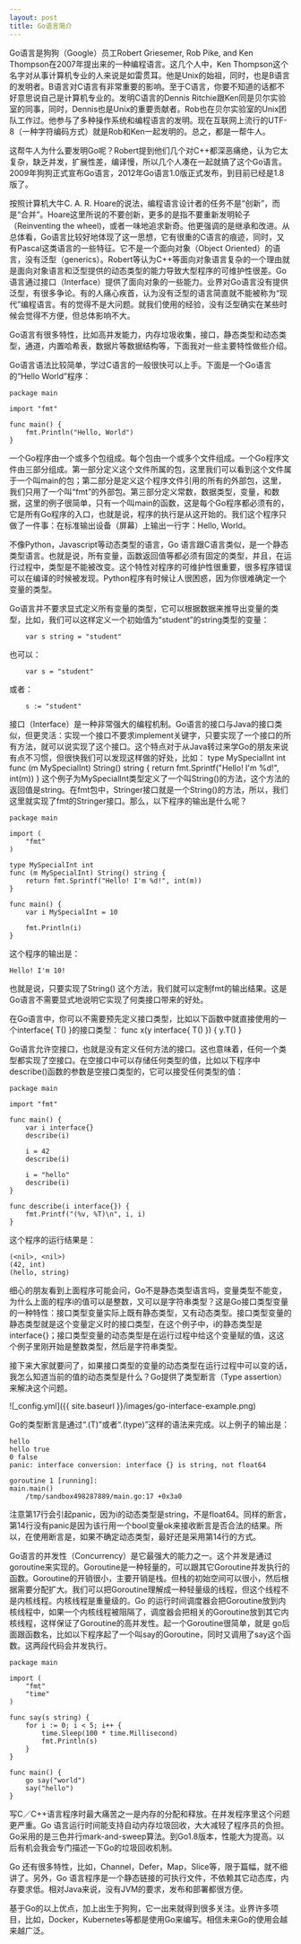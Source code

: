 ```yaml
---
layout: post
title: Go语言简介
---
```

Go语言是狗狗（Google）员工Robert Griesemer, Rob Pike, and Ken Thompson在2007年提出来的一种编程语言。这几个人中，Ken Thompson这个名字对从事计算机专业的人来说是如雷贯耳。他是Unix的始祖，同时，也是B语言的发明者。B语言对C语言有非常重要的影响。至于C语言，你要不知道的话都不好意思说自己是计算机专业的。发明C语言的Dennis Ritchie跟Ken同是贝尔实验室的同事，同时，Dennis也是Unix的重要贡献者。Rob也在贝尔实验室的Unix团队工作过。他参与了多种操作系统和编程语言的发明。现在互联网上流行的UTF-8（一种字符编码方式）就是Rob和Ken一起发明的。总之，都是一帮牛人。

这帮牛人为什么要发明Go呢？Robert提到他们几个对C++都深恶痛绝，认为它太复杂，缺乏并发，扩展性差，编译慢，所以几个人凑在一起就搞了这个Go语言。2009年狗狗正式宣布Go语言，2012年Go语言1.0版正式发布，到目前已经是1.8版了。

按照计算机大牛C. A. R. Hoare的说法，编程语言设计者的任务不是“创新”，而是“合并”。Hoare这里所说的不要创新，更多的是指不要重新发明轮子（Reinventing the wheel)，或者一味地追求新奇。他更强调的是继承和改进。从总体看，Go语言比较好地体现了这一思想，它有很重的C语言的痕迹，同时，又有Pascal这类语言的一些特征。它不是一个面向对象（Object Oriented）的语言，没有泛型（generics）。Robert等认为C++等面向对象语言复杂的一个理由就是面向对象语言和泛型提供的动态类型的能力导致大型程序的可维护性很差。Go语言通过接口（Interface）提供了面向对象的一些能力。业界对Go语言没有提供泛型，有很多争论。有的人痛心疾首，认为没有泛型的语言简直就不能被称为“现代”编程语言。有的觉得不是大问题。就我们使用的经验，没有泛型确实在某些时候会觉得不方便，但总体影响不大。

Go语言有很多特性，比如高并发能力，内存垃圾收集，接口，静态类型和动态类型，通道，内置哈希表，数据片等数据结构等，下面我对一些主要特性做些介绍。

Go语言语法比较简单，学过C语言的一般很快可以上手。下面是一个Go语言的“Hello World”程序：
```
package main

import "fmt"

func main() {
    fmt.Println("Hello, World")
}
```
一个Go程序由一个或多个包组成。每个包由一个或多个文件组成。一个Go程序文件由三部分组成。第一部分定义这个文件所属的包，这里我们可以看到这个文件属于一个叫main的包；第二部分是定义这个程序文件引用的所有的外部包，这里，我们只用了一个叫“fmt”的外部包。第三部分定义常数，数据类型，变量，和数据，这里的例子很简单，只有一个叫main的函数，这是每个Go程序都必须有的，它是所有Go程序的入口，也就是说，程序的执行是从这开始的。我们这个程序只做了一件事：在标准输出设备（屏幕）上输出一行字：Hello, World。

不像Python，Javascript等动态类型的语言，Go 语言跟C语言类似，是一个静态类型语言。也就是说，所有变量，函数返回值等都必须有固定的类型，并且，在运行过程中，类型是不能被改变。这个特性对程序的可维护性很重要，很多程序错误可以在编译的时候被发现。Python程序有时候让人很困惑，因为你很难确定一个变量的类型。

Go语言并不要求显式定义所有变量的类型，它可以根据数据来推导出变量的类型，比如，我们可以这样定义一个初始值为“student”的string类型的变量：
```
    var s string = "student"
```
也可以：
```
    var s = "student"
```
或者：
```
    s := "student"
```
接口（Interface）是一种非常强大的编程机制。Go语言的接口与Java的接口类似，但更灵活：实现一个接口不要求implement关键字，只要实现了一个接口的所有方法，就可以说实现了这个接口。这个特点对于从Java转过来学Go的朋友来说有点不习惯，但很快我们可以发现这样做的好处，比如：
    type MySpecialInt int
    func (m MySpecialInt) String() string {
        return fmt.Sprintf("Hello! I'm %d!", int(m))
    }
这个例子为MySpecialInt类型定义了一个叫String()的方法，这个方法的返回值是string。在fmt包中，Stringer接口就是一个String()的方法，所以，我们这里就实现了fmt的Stringer接口。那么，以下程序的输出是什么呢？
```
package main

import (
    "fmt"
)

type MySpecialInt int
func (m MySpecialInt) String() string {
    return fmt.Sprintf("Hello! I'm %d!", int(m))
}

func main() {
    var i MySpecialInt = 10
    
    fmt.Println(i)
}
```
这个程序的输出是：
```
Hello! I'm 10!
```
也就是说，只要实现了String() 这个方法，我们就可以定制fmt的输出结果。这是Go语言不需要显式地说明它实现了何类接口带来的好处。

在Go语言中，你可以不需要预先定义接口类型，比如以下函数中就直接使用的一个interface{ T() }的接口类型：
    func x(y interface{ T() }) { y.T() }

Go语言允许空接口，也就是没有定义任何方法的接口。这也意味着，任何一个类型都实现了空接口。在空接口中可以存储任何类型的值，比如以下程序中describe()函数的参数是空接口类型的，它可以接受任何类型的值：
```
package main

import "fmt"

func main() {
    var i interface{}
    describe(i)

    i = 42
    describe(i)

    i = "hello"
    describe(i)
}

func describe(i interface{}) {
    fmt.Printf("(%v, %T)\n", i, i)
}
```
这个程序的运行结果是：
```
(<nil>, <nil>)
(42, int)
(hello, string)
```
细心的朋友看到上面程序可能会问，Go不是静态类型语言吗，变量类型不能变，为什么上面的程序i的值可以是整数，又可以是字符串类型？这是Go接口类型变量的一种特性：接口类型变量实际上既有静态类型，又有动态类型。接口类型变量的静态类型就是这个变量定义时的接口类型，在这个例子中，i的静态类型是interface{}；接口类型变量的动态类型是在运行过程中给这个变量赋的值，这这个例子里刚开始是整数类型，然后是字符串类型。

接下来大家就要问了，如果接口类型的变量的动态类型在运行过程中可以变的话，我怎么知道当前的值的动态类型是什么？Go提供了类型断言（Type assertion）来解决这个问题。

![_config.yml]({{ site.baseurl }}/images/go-interface-example.png)


Go的类型断言是通过“.(T)”或者“.(type)”这样的语法来完成。以上例子的输出是：
```
hello
hello true
0 false
panic: interface conversion: interface {} is string, not float64

goroutine 1 [running]:
main.main()
    /tmp/sandbox498287889/main.go:17 +0x3a0
```
注意第17行会引起panic，因为i的动态类型是string，不是float64。同样的断言，第14行没有panic是因为该行用一个bool变量ok来接收断言是否合法的结果。所以，在使用断言是，如果不确定动态类型，最好还是采用第14行的方式。

Go语言的并发性（Concurrency）是它最强大的能力之一。这个并发是通过goroutine来实现的。Goroutine是一种轻量的，可以跟其它Goroutine并发执行的函数。Goroutine的开销很小，主要开销是栈。但栈的初始空间可以很小，然后根据需要分配扩大。我们可以把Goroutine理解成一种轻量级的线程，但这个线程不是内核线程。内核线程是重量级的。Go 的运行时间调度器会把Goroutine放到内核线程中，如果一个内核线程被阻隔了，调度器会把相关的Goroutine放到其它内核线程，这样保证了Goroutine的高并发性。起一个Goroutine很简单，就是 go后面跟函数名，比如以下程序起了一个叫say的Goroutine，同时又调用了say这个函数。这两段代码会并发执行。
```
package main

import (
    "fmt"
    "time"
)

func say(s string) {
    for i := 0; i < 5; i++ {
        time.Sleep(100 * time.Millisecond)
        fmt.Println(s)
    }
}

func main() {
    go say("world")
    say("hello")
}
```
写C／C++语言程序时最大痛苦之一是内存的分配和释放。在并发程序里这个问题更严重。Go 语言运行时间能支持自动内存垃圾回收，大大减轻了程序员的负担。Go采用的是三色并行mark-and-sweep算法。到Go1.8版本，性能大为提高。以后有机会我会专门描述一下Go的垃圾回收机制。

Go 还有很多特性，比如，Channel，Defer，Map，Slice等，限于篇幅，就不细讲了。另外，Go 语言程序是一个静态链接的可执行文件，不依赖其它动态库，内存要求低。相对Java来说，没有JVM的要求，发布和部署都很方便。

基于Go的以上优点，加上出生于狗狗，它一出来就得到很多关注。业界许多项目，比如，Docker，Kubernetes等都是使用Go来编写。相信未来Go的使用会越来越广泛。

